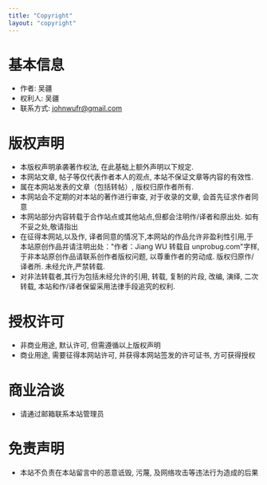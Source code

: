 ```yaml
---
title: "Copyright"
layout: "copyright"
---
```

# 基本信息
- 作者: 吴疆    
- 权利人: 吴疆
- 联系方式: johnwufr@gmail.com

# 版权声明
- 本版权声明承袭著作权法, 在此基础上额外声明以下规定.
- 本网站文章, 帖子等仅代表作者本人的观点, 本站不保证文章等内容的有效性.
- 属在本网站发表的文章（包括转帖）, 版权归原作者所有.
- 本网站会不定期的对本站的著作进行审查, 对于收录的文章, 会首先征求作者同意
- 本网站部分内容转载于合作站点或其他站点,但都会注明作/译者和原出处. 如有不妥之处,敬请指出
- 在征得本网站,以及作, 译者同意的情况下,本网站的作品允许非盈利性引用,于本站原创作品并请注明出处："作者：Jiang WU 转载自 unprobug.com"字样, 于非本站原创作品请联系创作者版权问题, 以尊重作者的劳动成. 版权归原作/译者所. 未经允许,严禁转载.
- 对非法转载者,其行为包括未经允许的引用, 转载, 复制的片段, 改编, 演绎, 二次转载, 本站和作/译者保留采用法律手段追究的权利.

# 授权许可 
- 非商业用途, 默认许可, 但需遵循以上版权声明
- 商业用途, 需要征得本网站许可, 并获得本网站签发的许可证书, 方可获得授权

# 商业洽谈
- 请通过邮箱联系本站管理员

# 免责声明
- 本站不负责在本站留言中的恶意诋毁, 污蔑, 及网络攻击等违法行为造成的后果




